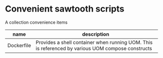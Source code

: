 # Convenient sawtooth scripts

A collection convenience items

name | description
-------| -----------
Dockerfile   | Provides a shell container when running UOM. This is referenced by various UOM compose constructs



